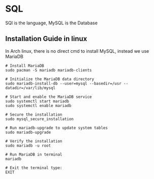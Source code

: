 # SQL

SQl is the language, MySQL is the Database

## Installation Guide in linux

In Arch linux, there is no direct cmd to install MySQL,
instead we use MariaDB
```
# Install MariaDB
sudo pacman -S mariadb mariadb-clients

# Initialize the MariaDB data directory
sudo mariadb-install-db --user=mysql --basedir=/usr --datadir=/var/lib/mysql

# Start and enable the MariaDB service
sudo systemctl start mariadb
sudo systemctl enable mariadb

# Secure the installation
sudo mysql_secure_installation

# Run mariadb-upgrade to update system tables
sudo mariadb-upgrade

# Verify the installation
sudo mariadb -u root

# Run MariaDB in terminal
mariadb

# Exit the terminal type:
EXIT
```
